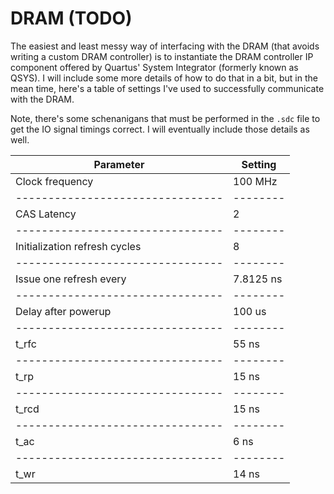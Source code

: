 # DRAM (TODO)

The easiest and least messy way of interfacing with the DRAM (that avoids 
writing a custom DRAM controller) is to instantiate the DRAM controller IP 
component offered by Quartus' System Integrator (formerly known as QSYS). I will
include some more details of how to do that in a bit, but in the mean time, 
here's a table of settings I've used to successfully communicate with the DRAM.

Note, there's some schenanigans that must be performed in the `.sdc` file to
get the IO signal timings correct. I will eventually include those details
as well.

Parameter                       | Setting
--------------------------------|--------
Clock frequency                 | 100 MHz
--------------------------------|--------
CAS Latency                     | 2
--------------------------------|--------
Initialization refresh cycles   | 8
--------------------------------|--------
Issue one refresh every         | 7.8125 ns
--------------------------------|--------
Delay after powerup             | 100 us
--------------------------------|--------
t\_rfc                          | 55 ns
--------------------------------|--------
t\_rp                           | 15 ns
--------------------------------|--------
t\_rcd                          | 15 ns
--------------------------------|--------
t\_ac                           | 6 ns
--------------------------------|--------
t\_wr                           | 14 ns
